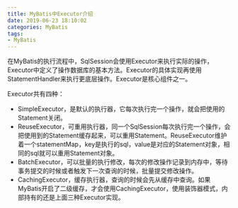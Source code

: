 ```yaml
---
title: MyBatis中Executor介绍
date: 2019-06-23 18:10:02
categories: MyBatis
tags: 
- MyBatis
---
```


在MyBatis的执行流程中，SqlSession会使用Executor来执行实际的操作，Executor中定义了操作数据库的基本方法。Executor的具体实现再使用StatementHandler来执行更底层操作。Executor是核心组件之一。

<!--more-->

Executor共有四种：

- SimpleExecutor，是默认的执行器，它每次执行完一个操作，就会把使用的Statement关闭。
- ReuseExecutor，可重用执行器，同一个SqlSession每次执行完一个操作，会把使用到的Statement缓存起来，可以重用Statement。ReuseExecutor维护着一个statementMap，key是执行的sql，value是对应的Statement对象，相同的sql就可以重用Statement对象。
- BatchExecutor，可以批量的执行修改，每次的修改操作记录到内存中，等待事务提交的时候或者触发下一次查询的时候，批量提交修改操作。
- CachingExecutor，缓存执行器，查询的时候会先从缓存中查询。如果MyBatis开启了二级缓存，才会使用CachingExecutor，使用装饰器模式，内部持有的还是上面三种Executor实现。